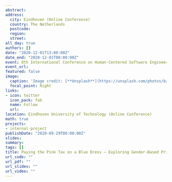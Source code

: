 ```yaml
---
abstract: 
address:
  city: Eindhoven (Online Conference)
  country: The Netherlands
  postcode: 
  region: 
  street: 
all_day: true
authors: []
date: "2020-12-01T13:00:00Z"
date_end: "2020-12-01T00:00:00Z"
event: 8th International Conference on Human-Centered Software Engineering
event_url: 
featured: false
image:
  caption: 'Image credit: [**Unsplash**](https://unsplash.com/photos/bzdhc5b3Bxs)'
  focal_point: Right
links:
- icon: twitter
  icon_pack: fab
  name: Follow
  url: 
location: Eindhoven University of Technology (Online Conference)
math: true
projects:
- internal-project
publishDate: "2020-09-29T00:00:00Z"
slides:
summary: 
tags: []
title: Paying the Pink Tax on a Blue Dress – Exploring Gender-Based Price-Premiums in Fashion Recommendations
url_code: ""
url_pdf: ""
url_slides: ""
url_video: ""
---
```


